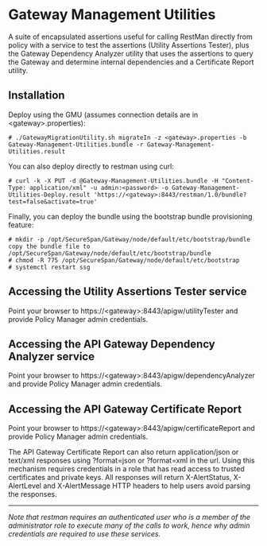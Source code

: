 # Gateway Management Utilities
A suite of encapsulated assertions useful for calling RestMan directly from policy with a service to test the assertions (Utility Assertions Tester), plus the Gateway Dependency Analyzer utility that uses the assertions to query the Gateway and determine internal dependencies and a Certificate Report utility.

## Installation
Deploy using the GMU (assumes connection details are in &lt;gateway&gt;.properties):

    # ./GatewayMigrationUtility.sh migrateIn -z <gateway>.properties -b Gateway-Management-Utilities.bundle -r Gateway-Management-Utilities.result

You can also deploy directly to restman using curl:

    # curl -k -X PUT -d @Gateway-Management-Utilities.bundle -H "Content-Type: application/xml" -u admin:<password> -o Gateway-Management-Utilities-Deploy.result 'https://<gateway>:8443/restman/1.0/bundle?test=false&activate=true'

Finally, you can deploy the bundle using the bootstrap bundle provisioning feature:

    # mkdir -p /opt/SecureSpan/Gateway/node/default/etc/bootstrap/bundle
    copy the bundle file to /opt/SecureSpan/Gateway/node/default/etc/bootstrap/bundle
    # chmod -R 775 /opt/SecureSpan/Gateway/node/default/etc/bootstrap
    # systemctl restart ssg

## Accessing the Utility Assertions Tester service
Point your browser to https://&lt;gateway&gt;:8443/apigw/utilityTester and provide Policy Manager admin credentials. 

## Accessing the API Gateway Dependency Analyzer service
Point your browser to https://&lt;gateway&gt;:8443/apigw/dependencyAnalyzer and provide Policy Manager admin credentials.

## Accessing the API Gateway Certificate Report
Point your browser to https://&lt;gateway&gt;:8443/apigw/certificateReport and provide Policy Manager admin credentials.

The API Gateway Certificate Report can also return application/json or text/xml responses using ?format=json or ?format=xml in the url. Using this mechanism requires credentials in a role that has read access to trusted certificates and private keys. All responses will return X-AlertStatus, X-AlertLevel and X-AlertMessage HTTP headers to help users avoid parsing the responses.

---
*Note that restman requires an authenticated user who is a member of the administrator role to execute many of the calls to work, hence why admin credentials are required to use these services.*
